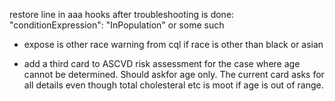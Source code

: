 restore line in aaa hooks after troubleshooting is done: "conditionExpression": "InPopulation" or some such

- expose is other race warning from cql if race is other than black or asian

- add a third card to ASCVD risk assessment for the case where age cannot be determined. Should askfor age only. The current card asks for all details even though total cholesteral etc is moot if age is out of range. 

